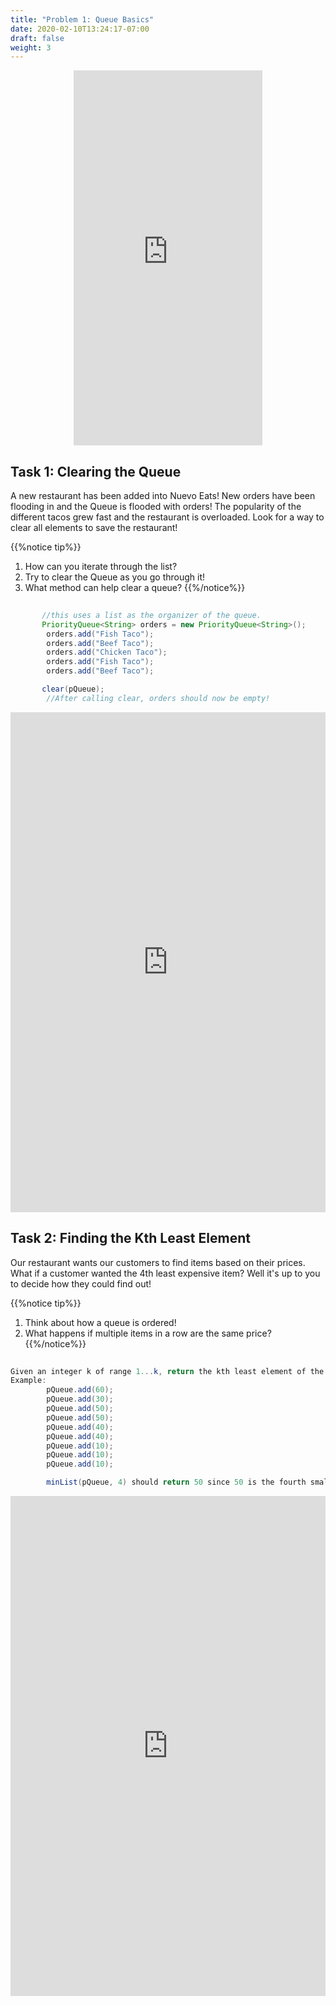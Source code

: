 ```yaml
---
title: "Problem 1: Queue Basics"
date: 2020-02-10T13:24:17-07:00
draft: false
weight: 3
---
```



<p style="text-align: center;"><iframe width="60%" height="600px" src="https://www.youtube.com/embed/hITmA5t71N0" frameborder="0" allow="accelerometer; autoplay; clipboard-write; encrypted-media; gyroscope; picture-in-picture" allowfullscreen></iframe></p>

<link rel="stylesheet" href="../style.css">

## Task 1: Clearing the Queue

<p>A new restaurant has been added into Nuevo Eats! New orders have been flooding in and the Queue is flooded with orders! The popularity of the different tacos grew fast and the restaurant is overloaded. Look for a way to clear all elements to save the restaurant!</p>


{{%notice tip%}}
1. How can you iterate through the list?
2. Try to clear the Queue as you go through it!
3. What method can help clear a queue?
{{%/notice%}}

```java
	
	   //this uses a list as the organizer of the queue.
       PriorityQueue<String> orders = new PriorityQueue<String>();
     	orders.add("Fish Taco");
     	orders.add("Beef Taco");
     	orders.add("Chicken Taco");
     	orders.add("Fish Taco");
     	orders.add("Beef Taco");

       clear(pQueue);
        //After calling clear, orders should now be empty!

```
<iframe frameborder="0" width="100%" height="800px" src="https://replit.com/@nuevofoundation/Clear?lite=true"></iframe>


## Task 2: Finding the Kth Least Element

<p>Our restaurant wants our customers to find items based on their prices. What if a customer wanted the 4th least expensive item? Well it's up to you to decide how they could find out!</p>

{{%notice tip%}}
1. Think about how a queue is ordered!
2. What happens if multiple items in a row are the same price?
{{%/notice%}}

```java
	
Given an integer k of range 1...k, return the kth least element of the queue @return the kth minimum element
Example: 
        pQueue.add(60);
        pQueue.add(30);
        pQueue.add(50);
        pQueue.add(50);
        pQueue.add(40);
        pQueue.add(40);
        pQueue.add(10);
        pQueue.add(10);
        pQueue.add(10);

        minList(pQueue, 4) should return 50 since 50 is the fourth smallest element

```
<iframe frameborder="0" width="100%" height="800px" src="https://replit.com/@nuevofoundation/Min?lite=true"></iframe>
